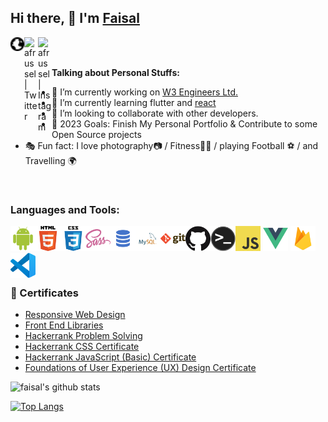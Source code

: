 <!--
**afrussel/afrussel** is a ✨ _special_ ✨ repository because its `README.md` (this file) appears on your GitHub profile.

Here are some ideas to get you started:

- 🔭 I’m currently working on [W3 Engineers Ltd.](https://w3engineers.com/)
- 🌱 I’m currently learning flutter and [react](https://reactjs.org/)
- 👯 I’m looking to collaborate on ...
- 🤔 I’m looking for help with ...
- 💬 Ask me about ...
- 📫 How to reach me: ...
- 😄 Pronouns: ...
- ⚡ Fun fact: ...
-->


## Hi there, 👋 I'm [Faisal][website]


[<img align="left" alt="afrussel.com" width="22px" src="https://raw.githubusercontent.com/iconic/open-iconic/master/svg/globe.svg" />][website]
[<img align="left" alt="afrussel | Twitter" width="22px" src="https://cdn.jsdelivr.net/npm/simple-icons@v3/icons/twitter.svg" />][twitter]
[<img align="left" alt="afrussel | Instagram" width="22px" src="https://cdn.jsdelivr.net/npm/simple-icons@v3/icons/instagram.svg" />][instagram]

[website]: [https://afrussel.com](https://afrussel.netlify.app/)
[twitter]: https://twitter.com/afrussel
[instagram]: https://instagram.com/russel_faisal
[linkedin]: https://www.linkedin.com/in/afrussel

<br /><br />

**Talking about Personal Stuffs:**

- 🔭 I’m currently working on [W3 Engineers Ltd.](https://w3engineers.com/)
- 🌱 I’m currently learning flutter and [react](https://reactjs.org/)
- 👯 I’m looking to collaborate with other developers.
- 🥅 2023 Goals: Finish My Personal Portfolio & Contribute to some Open Source projects
- 🎭 Fun fact: I love photography:camera: / Fitness🏋️‍♂️ / playing Football ⚽ / and Travelling 🌍

<br />

### Languages and Tools:

<code><img height="40px" src="https://raw.githubusercontent.com/github/explore/80688e429a7d4ef2fca1e82350fe8e3517d3494d/topics/javascript/javascript.png"></code>
<code><img height="40px" src="https://raw.githubusercontent.com/github/explore/80688e429a7d4ef2fca1e82350fe8e3517d3494d/topics/vue/vue.png"></code>
<img align="left" alt="Android" width="40px" src="https://github.com/devicons/devicon/blob/master/icons/android/android-original.svg"/>
<img align="left" alt="HTML5" width="40px" src="https://raw.githubusercontent.com/github/explore/80688e429a7d4ef2fca1e82350fe8e3517d3494d/topics/html/html.png" />
<img align="left" alt="CSS3" width="40px" src="https://raw.githubusercontent.com/github/explore/80688e429a7d4ef2fca1e82350fe8e3517d3494d/topics/css/css.png" />
<img align="left" alt="Sass" width="40px" src="https://raw.githubusercontent.com/github/explore/80688e429a7d4ef2fca1e82350fe8e3517d3494d/topics/sass/sass.png" />
<img align="left" alt="SQL" width="40px" src="https://raw.githubusercontent.com/github/explore/80688e429a7d4ef2fca1e82350fe8e3517d3494d/topics/sql/sql.png" />
<img align="left" alt="MySQL" width="40px" src="https://raw.githubusercontent.com/github/explore/80688e429a7d4ef2fca1e82350fe8e3517d3494d/topics/mysql/mysql.png" />
<img align="left" alt="Git" width="40px" src="https://raw.githubusercontent.com/github/explore/80688e429a7d4ef2fca1e82350fe8e3517d3494d/topics/git/git.png" />
<img align="left" alt="GitHub" width="40px" src="https://raw.githubusercontent.com/github/explore/78df643247d429f6cc873026c0622819ad797942/topics/github/github.png" />
<code><img height="40px" src="https://raw.githubusercontent.com/github/explore/80688e429a7d4ef2fca1e82350fe8e3517d3494d/topics/firebase/firebase.png"></code>
<img align="left" alt="terminal" width="40px" src="https://raw.githubusercontent.com/github/explore/80688e429a7d4ef2fca1e82350fe8e3517d3494d/topics/terminal/terminal.png" />
<img align="left" alt="Visual Studio Code" width="40px" src="https://raw.githubusercontent.com/github/explore/80688e429a7d4ef2fca1e82350fe8e3517d3494d/topics/visual-studio-code/visual-studio-code.png" />

<br />

### 📜 Certificates

- [Responsive Web Design](https://www.freecodecamp.org/certification/afrussel/responsive-web-design)
- [Front End Libraries](https://www.freecodecamp.org/certification/afrussel/front-end-libraries)
- [Hackerrank Problem Solving](https://www.hackerrank.com/certificates/159428e5dbcb)
- [Hackerrank CSS Certificate](https://www.hackerrank.com/certificates/20657f0faf96)
- [Hackerrank JavaScript (Basic) Certificate](https://www.hackerrank.com/certificates/21a11fab0a43)
- [Foundations of User Experience (UX) Design Certificate](https://www.coursera.org/account/accomplishments/verify/H8XLWFC6GA9C?utm_source=link&utm_medium=certificate&utm_content=cert_image&utm_campaign=sharing_cta&utm_product=course)

![faisal's github stats](https://github-readme-stats.vercel.app/api?username=afrussel&show_icons=true&hide_border=true)

[![Top Langs](https://github-readme-stats.vercel.app/api/top-langs/?username=afrussel&show_icons=true&hide_border=true)](https://github.com/afrussel)

